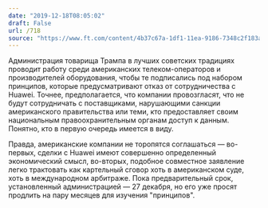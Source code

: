 ```yaml
---
date: "2019-12-18T08:05:02"
draft: False
url: /718
source: "https://www.ft.com/content/4b37c67a-1df1-11ea-9186-7348c2f183af"
---
```


Администрация товарища Трампа в лучших советских традициях проводит работу среди американских телеком-операторов и производителей оборудования, чтобы те подписались под набором принципов, которые предусматривают отказ от сотрудничества с Huawei. Точнее, предполагается, что компании провозгласят, что не будут сотрудничать с поставщиками, нарушающими санкции американского правительства или теми, кто предоставляет своим национальным правоохранительным органам доступ к данным. Понятно, кто в первую очередь имеется в виду.

Правда, американские компании не торопятся соглашаться — во-первых, сделки с Huawei имеют совершенно определенный экономический смысл, во-вторых, подобное совместное заявление легко трактовать как картельный сговор хоть в американском суде, хоть в международном арбитраже. Пока предварительный срок, установленный администрацией — 27 декабря, но его уже просят продлить на пару месяцев для изучения "принципов".
